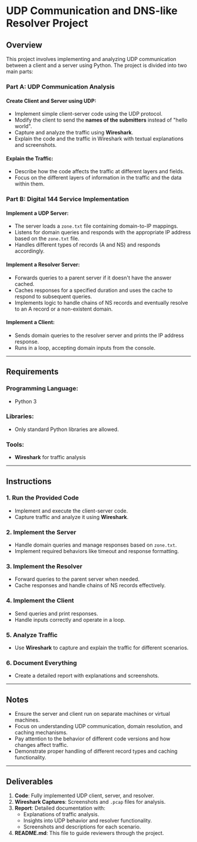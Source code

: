 # UDP Communication and DNS-like Resolver Project

## Overview
This project involves implementing and analyzing UDP communication between a client and a server using Python. The project is divided into two main parts:

### Part A: UDP Communication Analysis

#### Create Client and Server using UDP:
- Implement simple client-server code using the UDP protocol.
- Modify the client to send the **names of the submitters** instead of "hello world".
- Capture and analyze the traffic using **Wireshark**.
- Explain the code and the traffic in Wireshark with textual explanations and screenshots.

#### Explain the Traffic:
- Describe how the code affects the traffic at different layers and fields.
- Focus on the different layers of information in the traffic and the data within them.

### Part B: Digital 144 Service Implementation

#### Implement a UDP Server:
- The server loads a `zone.txt` file containing domain-to-IP mappings.
- Listens for domain queries and responds with the appropriate IP address based on the `zone.txt` file.
- Handles different types of records (A and NS) and responds accordingly.

#### Implement a Resolver Server:
- Forwards queries to a parent server if it doesn't have the answer cached.
- Caches responses for a specified duration and uses the cache to respond to subsequent queries.
- Implements logic to handle chains of NS records and eventually resolve to an A record or a non-existent domain.

#### Implement a Client:
- Sends domain queries to the resolver server and prints the IP address response.
- Runs in a loop, accepting domain inputs from the console.

---

## Requirements

### Programming Language:
- Python 3

### Libraries:
- Only standard Python libraries are allowed.

### Tools:
- **Wireshark** for traffic analysis

---

## Instructions

### 1. Run the Provided Code
- Implement and execute the client-server code.
- Capture traffic and analyze it using **Wireshark**.

### 2. Implement the Server
- Handle domain queries and manage responses based on `zone.txt`.
- Implement required behaviors like timeout and response formatting.

### 3. Implement the Resolver
- Forward queries to the parent server when needed.
- Cache responses and handle chains of NS records effectively.

### 4. Implement the Client
- Send queries and print responses.
- Handle inputs correctly and operate in a loop.

### 5. Analyze Traffic
- Use **Wireshark** to capture and explain the traffic for different scenarios.

### 6. Document Everything
- Create a detailed report with explanations and screenshots.

---

## Notes
- Ensure the server and client run on separate machines or virtual machines.
- Focus on understanding UDP communication, domain resolution, and caching mechanisms.
- Pay attention to the behavior of different code versions and how changes affect traffic.
- Demonstrate proper handling of different record types and caching functionality.

---

## Deliverables
1. **Code**: Fully implemented UDP client, server, and resolver.
2. **Wireshark Captures**: Screenshots and `.pcap` files for analysis.
3. **Report**: Detailed documentation with:
   - Explanations of traffic analysis.
   - Insights into UDP behavior and resolver functionality.
   - Screenshots and descriptions for each scenario.
4. **README.md**: This file to guide reviewers through the project.
